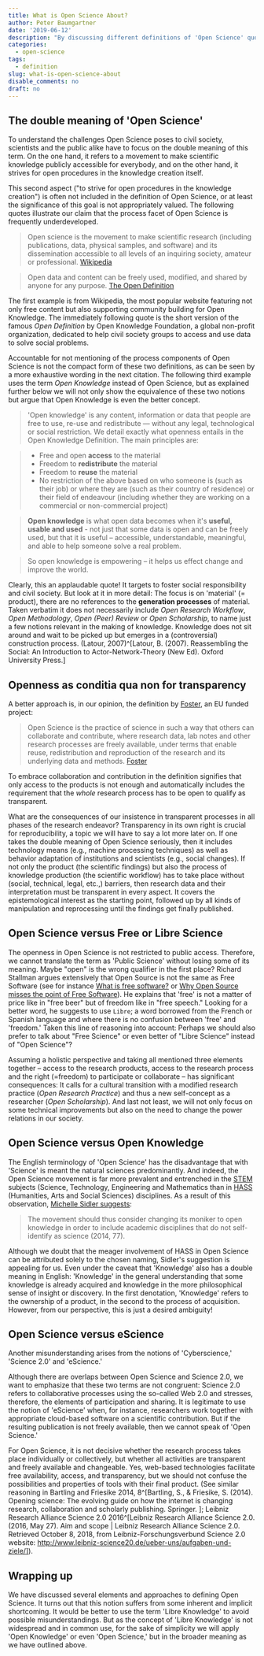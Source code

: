 ```yaml
---
title: What is Open Science About?
author: Peter Baumgartner
date: '2019-06-12'
description: "By discussing different definitions of 'Open Science' quoted in the literature, the author develops its own perspective: He argues that the openness must include not only the scientific findings but also the process of knowledge creation.  The paper contrasts a  holistic understanding of Open Science with the concepts of eScience, Cyberscience or Science 2.0, Libre Science and Open respective Libre Knowledge."
categories:
  - open-science
tags:
  - definition
slug: what-is-open-science-about
disable_comments: no
draft: no
---
```


## The double meaning of 'Open Science'

To understand the challenges Open Science poses to civil society,  scientists and the public alike have to focus on the double meaning of this term. On the one hand, it refers to a movement to make scientific knowledge publicly accessible for everybody, and on the other hand, it strives for open procedures in the knowledge creation itself. 

This second aspect ("to strive for open procedures in the knowledge creation")  is often not included in the definition of Open Science, or at least the significance of this goal is not appropriately valued. The following quotes illustrate our claim that the process facet of Open Science is frequently underdeveloped. 

> Open science is the movement to make scientific research (including publications, data, physical samples, and software) and its dissemination accessible to all levels of an inquiring society, amateur or professional. [Wikipedia](https://en.wikipedia.org/w/index.php?title=Open_science&oldid=900178688)

> Open data and content can be freely used, modified, and shared by anyone for any purpose. [The Open Definition](https://opendefinition.org/)

The first example is from Wikipedia, the most popular website featuring not only free content but also supporting community building for Open Knowledge. The immediately following quote is the short version of the famous <em>Open Definition</em> by  Open Knowledge Foundation, a global non-profit organization, dedicated to help civil society groups to access and use data to solve social problems. 

Accountable for not mentioning of the process components of Open Science is not the compact form of these two definitions, as can be seen by a more exhaustive wording in the next citation. The following third example uses the term _Open Knowledge_ instead of Open Science, but as explained further below we will not only show the equivalence of these two notions but argue that Open Knowledge is even the better concept.

> 'Open knowledge' is any content, information or data that people are free to use, re-use and redistribute — without any legal, technological or social restriction. We detail exactly what openness entails in the Open Knowledge Definition. The main principles are:

> + Free and open **access** to the material
> + Freedom to **redistribute** the material
> + Freedom to **reuse** the material
> + No restriction of the above based on who someone is (such as their job) or where they are (such as their country of residence) or their field of endeavour (including whether they are working on a commercial or non-commercial project)

> **Open knowledge** is what open data becomes when it's **useful, usable and used** - not just that some data is open and can be freely used, but that it is useful – accessible, understandable, meaningful, and able to help someone solve a real problem.

> So open knowledge is empowering – it helps us effect change and improve the world.

Clearly, this an applaudable quote! It targets to foster social responsibility and civil society. But look at it in more detail: The focus is on 'material' (= product), there are no references to the **generation processes** of material. Taken verbatim it does not necessarily include _Open Research Workflow_, _Open Methodology_, _Open (Peer) Review_ or _Open Scholarship_, to name just a few notions relevant in the making of knowledge. Knowledge does not sit around and wait to be picked up but emerges in a (controversial) construction process. (Latour, 2007)^[Latour, B. (2007). Reassembling the Social: An Introduction to Actor-Network-Theory (New Ed). Oxford University Press.]

## Openness as conditia qua non for transparency

A better approach is, in our opinion, the definition by [Foster](https://www.fosteropenscience.eu), an EU funded project:

> Open Science is the practice of science in such a way that others can collaborate and contribute, where research data, lab notes and other research processes are freely available, under terms that enable reuse, redistribution and reproduction of the research and its underlying data and methods. [Foster](https://www.fosteropenscience.eu/foster-taxonomy/open-science-definition)

To embrace collaboration and contribution in the definition signifies that only access to the products is not enough and automatically includes the requirement that the _whole_ research process has to be open to qualify as transparent.

What are the consequences of our insistence in transparent processes in all phases of the research endeavor? Transparency in its own right is crucial for reproducibility, a topic we will have to say a lot more later on. If one takes the double meaning of Open Science seriously, then it includes technology means (e.g., machine processing techniques) as well as behavior adaptation of institutions and scientists (e.g., social changes). If not only the product (the scientific findings) but also the process of knowledge production (the scientific workflow) has to take place without (social, technical, legal, etc.,) barriers, then research data and their interpretation must be transparent in every aspect. It covers the epistemological interest as the starting point, followed up by all kinds of manipulation and reprocessing until the findings get finally published. 

## Open Science versus Free or Libre Science

The openness in Open Science is not restricted to public access. Therefore, we cannot translate the term as 'Public Science' without losing some of its meaning.  Maybe "open" is the wrong qualifier in the first place? Richard Stallman argues extensively that Open Source is not the same as Free Software  (see for instance [What is free software?](https://www.gnu.org/philosophy/free-sw.en.html) or [Why Open Source misses the point of Free Software](https://www.gnu.org/philosophy/open-source-misses-the-point.en.html)). He explains that 'free' is not a matter of price like in "free beer" but of freedom like in "free speech." Looking for a better word,  he suggests to use `Libre`; a word borrowed from the French or Spanish language and where there is no confusion between 'free' and 'freedom.' Taken this line of reasoning into account: Perhaps we should also prefer to talk about "Free Science" or even better of "Libre Science" instead of "Open Science"?

Assuming a holistic perspective and taking all mentioned three elements together – access to the research products,  access to the research process and the right (=freedom) to participate or collaborate – has significant consequences: It calls for a cultural transition with a modified research practice (_Open Research Practice_) and thus a new self-concept as a researcher (_Open Scholarship_). And last not least, we will not only focus on some technical improvements but also on the need to change the power relations in our society. 

## Open Science versus Open Knowledge

The English terminology of 'Open Science' has the disadvantage that with 'Science' is meant the natural sciences predominantly. And indeed, the Open Science movement is far more prevalent and entrenched in the [STEM](https://en.wikipedia.org/w/index.php?title=Science,_technology,_engineering,_and_mathematics&oldid=900970900) subjects (Science, Technology, Engineering and Mathematics than in [HASS](https://link.springer.com/content/pdf/10.1007%2Fs10734-009-9265-2.pdf) (Humanities, Arts and Social Sciences) disciplines. As a result of this observation, [Michelle Sidler suggests](https://link.springer.com/chapter/10.1007%2F978-3-319-00026-8_5): 

> The movement should thus consider changing its moniker to open knowledge in order to include academic disciplines that do not self-identify as science (2014, 77).

Although we doubt that the meager involvement of HASS in Open Science can be attributed solely to the chosen naming, Sidler's suggestion is appealing for us. Even under the caveat that 'Knowledge' also has a double meaning in English: 'Knowledge' in the general understanding that some knowledge is already acquired and knowledge in the more philosophical sense of insight or discovery. In the first denotation, 'Knowledge' refers to the ownership of a product, in the second to the process of acquisition.  However, from our perspective, this is just a desired ambiguity! 

## Open Science versus eScience

Another misunderstanding arises from the notions of 'Cyberscience,' 'Science 2.0' and 'eScience.'

Although there are overlaps between Open Science and Science 2.0, we want to emphasize that these two terms are not congruent: Science 2.0 refers to collaborative processes using the so-called Web 2.0 and stresses, therefore, the elements of participation and sharing. It is legitimate to use the notion of 'eScience' when, for instance, researchers work together with appropriate cloud-based software on a scientific contribution. But if the resulting publication is not freely available, then we cannot speak of 'Open Science.'

For Open Science, it is not decisive whether the research process takes place individually or collectively, but whether all activities are transparent and freely available and changeable. Yes, web-based technologies facilitate free availability, access, and transparency, but we should not confuse the possibilities and properties of tools with their final product. (See similar reasoning in Bartling and Friesike 2014, 8^[Bartling, S., & Friesike, S. (2014). Opening science: The evolving guide on how the internet is changing research, collaboration and scholarly publishing. Springer.
]; Leibniz Research Alliance Science 2.0 2016^[Leibniz Research Alliance Science 2.0. (2016, May 27). Aim and scope | Leibniz Research Alliance Science 2.0. Retrieved October 8, 2018, from Leibniz-Forschungsverbund Science 2.0 website: http://www.leibniz-science20.de/ueber-uns/aufgaben-und-ziele/]).

## Wrapping up

We have discussed several elements and approaches to defining Open Science. It turns out that this notion suffers from some inherent and implicit shortcoming. It would be better to use the term 'Libre Knowledge' to avoid possible misunderstandings. But as the concept of 'Libre Knowledge' is not widespread and in common use, for the sake of simplicity we will apply  'Open Knowledge' or even 'Open Science,' but in the broader meaning as we have outlined above.

<span class='Z3988' title='url_ver=Z39.88-2004&amp;ctx_ver=Z39.88-2004&amp;rfr_id=info%3Asid%2Fzotero.org%3A2&amp;rft_val_fmt=info%3Aofi%2Ffmt%3Akev%3Amtx%3Adc&amp;rft.type=blogPost&amp;rft.title=What%20is%20Open%20Science%20About%3F%20%3A%3A%20Open%20Science%20Education&amp;rft.source=Open%20Science%20Education&amp;rft.rights=CC%20BY-SA%204.0&amp;rft.description=By%20discussing%20different%20definitions%20of%20%E2%80%98Open%20Science%E2%80%99%20quoted%20in%20the%20literature%2C%20the%20author%20develops%20its%20own%20perspective%3A%20He%20argues%20that%20the%20openness%20must%20include%20not%20only%20the%20scientific%20findings%20but%20also%20the%20process%20of%20knowledge%20creation.%20The%20paper%20contrasts%20a%20holistic%20understanding%20of%20Open%20Science%20with%20the%20concepts%20of%20eScience%2C%20Cyberscience%20or%20Science%202.0%2C%20Libre%20Science%20and%20Open%20respective%20Libre%20Knowledge.&amp;rft.identifier=https%3A%2F%2Fnotes.peter-baumgartner.net%2F2019%2F06%2F12%2Fwhat-is-open-science-about%2F&amp;rft.aufirst=Peter&amp;rft.aulast=Baumgartner&amp;rft.au=Peter%20Baumgartner&amp;rft.date=2019-06-12&amp;rft.language=EN'></span>

